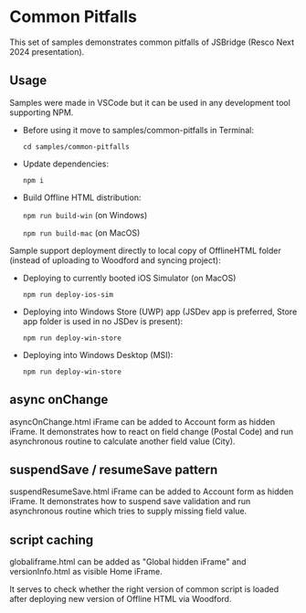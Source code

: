 # Common Pitfalls
This set of samples demonstrates common pitfalls of JSBridge (Resco Next 2024 presentation).

## Usage
Samples were made in VSCode but it can be used in any development tool supporting NPM.

- Before using it move to samples/common-pitfalls in Terminal:

	`cd samples/common-pitfalls`

- Update dependencies:

	`npm i`
- Build Offline HTML distribution:

	`npm run build-win` (on Windows)

	`npm run build-mac` (on MacOS)

Sample support deployment directly to local copy of OfflineHTML folder (instead of uploading to Woodford and syncing project):

- Deploying to currently booted iOS Simulator (on MacOS)

	`npm run deploy-ios-sim`

- Deploying into Windows Store (UWP) app (JSDev app is preferred, Store app folder is used in no JSDev is present):

	`npm run deploy-win-store`

- Deploying into Windows Desktop (MSI):

	`npm run deploy-win-store`

## async onChange

asyncOnChange.html iFrame can be added to Account form as hidden iFrame.
It demonstrates how to react on field change (Postal Code) and run asynchronous routine to calculate another field value (City).


## suspendSave / resumeSave pattern

suspendResumeSave.html iFrame can be added to Account form as hidden iFrame.
It demonstrates how to suspend save validation and run asynchronous routine which tries to supply missing field value.

## script caching
globaliframe.html can be added as "Global hidden iFrame" and versionInfo.html as visible Home iFrame.

It serves to check whether the right version of common script is loaded after deploying new version of Offline HTML via Woodford.